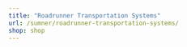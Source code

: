 ```yaml
---
title: "Roadrunner Transportation Systems"
url: /sumner/roadrunner-transportation-systems/
shop: shop
---
```

